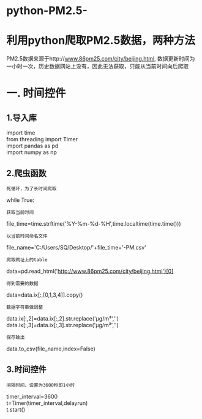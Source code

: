 # python-PM2.5-
利用python爬取PM2.5数据，两种方法
==============================

PM2.5数据来源于http://www.86pm25.com/city/beijing.html, 数据更新时间为一小时一次，历史数据网站上没有，因此无法获取，只能从当前时间向后爬取

一. 时间控件
==========
1.导入库
-------
import time <br>
from threading import Timer  <br>
import pandas as pd  <br>
import numpy as np <br>

2.爬虫函数
---------
	死循环，为了长时间爬取
while True:  <br>

	获取当前时间
file_time=time.strftime('%Y-%m-%d-%H',time.localtime(time.time())) <br>

	以当前时间命名文件
file_name='C:/Users/SQ/Desktop/'+file_time+'-PM.csv' <br>

	爬取网址上的table
data=pd.read_html('http://www.86pm25.com/city/beijing.html')[0] <br>

	得到需要的数据
data=data.ix[:,[0,1,3,4]].copy() <br>

	数据字符串做调整
data.ix[:,2]=data.ix[:,2].str.replace('μg/m³','') <br>
data.ix[:,3]=data.ix[:,3].str.replace('μg/m³','') <br>

	保存输出
data.to_csv(file_name,index=False) <br>

3.时间控件
---------

    间隔时间，设置为3600秒即1小时
timer_interval=3600 <br>
t=Timer(timer_interval,delayrun)   <br>
t.start()  <br>
